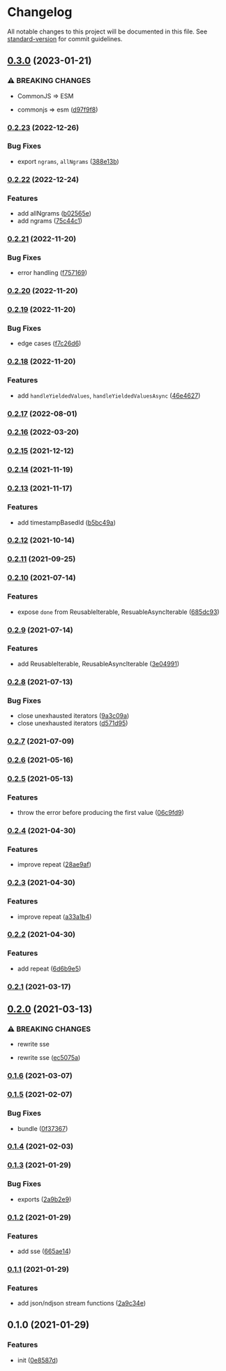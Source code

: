 # Changelog

All notable changes to this project will be documented in this file. See [standard-version](https://github.com/conventional-changelog/standard-version) for commit guidelines.

## [0.3.0](https://github.com/BlackGlory/extra-generator/compare/v0.2.23...v0.3.0) (2023-01-21)


### ⚠ BREAKING CHANGES

* CommonJS => ESM

* commonjs => esm ([d97f9f8](https://github.com/BlackGlory/extra-generator/commit/d97f9f88af9cb1f024997399ba3fad06f9272e4e))

### [0.2.23](https://github.com/BlackGlory/extra-generator/compare/v0.2.22...v0.2.23) (2022-12-26)


### Bug Fixes

* export `ngrams`, `allNgrams` ([388e13b](https://github.com/BlackGlory/extra-generator/commit/388e13b6ca121e94de43eb15404094b9b04377ce))

### [0.2.22](https://github.com/BlackGlory/extra-generator/compare/v0.2.21...v0.2.22) (2022-12-24)


### Features

* add allNgrams ([b02565e](https://github.com/BlackGlory/extra-generator/commit/b02565e46c7849472489de29c07d4e9953343f7f))
* add ngrams ([75c44c1](https://github.com/BlackGlory/extra-generator/commit/75c44c19c4d2b93d2b4e25b5cf0a81832c736575))

### [0.2.21](https://github.com/BlackGlory/extra-generator/compare/v0.2.20...v0.2.21) (2022-11-20)


### Bug Fixes

* error handling ([f757169](https://github.com/BlackGlory/extra-generator/commit/f757169d8e45ea966fb6de24e04603b5c2590af2))

### [0.2.20](https://github.com/BlackGlory/extra-generator/compare/v0.2.19...v0.2.20) (2022-11-20)

### [0.2.19](https://github.com/BlackGlory/extra-generator/compare/v0.2.18...v0.2.19) (2022-11-20)


### Bug Fixes

* edge cases ([f7c26d6](https://github.com/BlackGlory/extra-generator/commit/f7c26d67f5b7b1b19f0bf9dc50d441024103868e))

### [0.2.18](https://github.com/BlackGlory/extra-generator/compare/v0.2.17...v0.2.18) (2022-11-20)


### Features

* add `handleYieldedValues`, `handleYieldedValuesAsync` ([46e4627](https://github.com/BlackGlory/extra-generator/commit/46e46271147a85d7dca6853d808c763768d4091d))

### [0.2.17](https://github.com/BlackGlory/extra-generator/compare/v0.2.16...v0.2.17) (2022-08-01)

### [0.2.16](https://github.com/BlackGlory/extra-generator/compare/v0.2.15...v0.2.16) (2022-03-20)

### [0.2.15](https://github.com/BlackGlory/extra-generator/compare/v0.2.14...v0.2.15) (2021-12-12)

### [0.2.14](https://github.com/BlackGlory/extra-generator/compare/v0.2.13...v0.2.14) (2021-11-19)

### [0.2.13](https://github.com/BlackGlory/extra-generator/compare/v0.2.12...v0.2.13) (2021-11-17)


### Features

* add timestampBasedId ([b5bc49a](https://github.com/BlackGlory/extra-generator/commit/b5bc49a4969c6009128f9fa3469aeaa5c410f3f0))

### [0.2.12](https://github.com/BlackGlory/extra-generator/compare/v0.2.11...v0.2.12) (2021-10-14)

### [0.2.11](https://github.com/BlackGlory/extra-generator/compare/v0.2.10...v0.2.11) (2021-09-25)

### [0.2.10](https://github.com/BlackGlory/extra-generator/compare/v0.2.9...v0.2.10) (2021-07-14)


### Features

* expose `done` from ReusableIterable, ResuableAsyncIterable ([685dc93](https://github.com/BlackGlory/extra-generator/commit/685dc93d6e8bc8f7d0fd73d7fcb0642440adede9))

### [0.2.9](https://github.com/BlackGlory/extra-generator/compare/v0.2.8...v0.2.9) (2021-07-14)


### Features

* add ReusableIterable, ReusableAsyncIterable ([3e04991](https://github.com/BlackGlory/extra-generator/commit/3e04991da536b30f1e3f4bddeec913fd408273d8))

### [0.2.8](https://github.com/BlackGlory/extra-generator/compare/v0.2.7...v0.2.8) (2021-07-13)


### Bug Fixes

* close unexhausted iterators ([9a3c09a](https://github.com/BlackGlory/extra-generator/commit/9a3c09a8e56a30b9349e7dbed8826ba7234b1d5f))
* close unexhausted iterators ([d571d95](https://github.com/BlackGlory/extra-generator/commit/d571d952a6549622bcaf5e30a347cf65d005de4d))

### [0.2.7](https://github.com/BlackGlory/extra-generator/compare/v0.2.6...v0.2.7) (2021-07-09)

### [0.2.6](https://github.com/BlackGlory/iterable-operator/compare/v0.2.5...v0.2.6) (2021-05-16)

### [0.2.5](https://github.com/BlackGlory/iterable-operator/compare/v0.2.4...v0.2.5) (2021-05-13)


### Features

* throw the error before producing the first value ([06c9fd9](https://github.com/BlackGlory/iterable-operator/commit/06c9fd9204629a4d733b0cef17bd52c6f08912fb))

### [0.2.4](https://github.com/BlackGlory/iterable-operator/compare/v0.2.3...v0.2.4) (2021-04-30)


### Features

* improve repeat ([28ae9af](https://github.com/BlackGlory/iterable-operator/commit/28ae9af3315665ff5e8d0c4fe9d770772789245b))

### [0.2.3](https://github.com/BlackGlory/iterable-operator/compare/v0.2.2...v0.2.3) (2021-04-30)


### Features

* improve repeat ([a33a1b4](https://github.com/BlackGlory/iterable-operator/commit/a33a1b4394203e8f149a6fed73952a1cac9527b4))

### [0.2.2](https://github.com/BlackGlory/iterable-operator/compare/v0.2.1...v0.2.2) (2021-04-30)


### Features

* add repeat ([6d6b9e5](https://github.com/BlackGlory/iterable-operator/commit/6d6b9e5d29f82926ec9721bc6dd4e19e5d8e2a7d))

### [0.2.1](https://github.com/BlackGlory/iterable-operator/compare/v0.2.0...v0.2.1) (2021-03-17)

## [0.2.0](https://github.com/BlackGlory/iterable-operator/compare/v0.1.6...v0.2.0) (2021-03-13)


### ⚠ BREAKING CHANGES

* rewrite sse

* rewrite sse ([ec5075a](https://github.com/BlackGlory/iterable-operator/commit/ec5075abd2854c36a848579e3e0bffef98d087a2))

### [0.1.6](https://github.com/BlackGlory/iterable-operator/compare/v0.1.5...v0.1.6) (2021-03-07)

### [0.1.5](https://github.com/BlackGlory/iterable-operator/compare/v0.1.4...v0.1.5) (2021-02-07)


### Bug Fixes

* bundle ([0f37367](https://github.com/BlackGlory/iterable-operator/commit/0f373674d7007de1656f3c227f137f0beb0c4350))

### [0.1.4](https://github.com/BlackGlory/iterable-operator/compare/v0.1.3...v0.1.4) (2021-02-03)

### [0.1.3](https://github.com/BlackGlory/iterable-operator/compare/v0.1.2...v0.1.3) (2021-01-29)


### Bug Fixes

* exports ([2a9b2e9](https://github.com/BlackGlory/iterable-operator/commit/2a9b2e9b73929e9e4afdd0815d38a510449e2416))

### [0.1.2](https://github.com/BlackGlory/iterable-operator/compare/v0.1.1...v0.1.2) (2021-01-29)


### Features

* add sse ([665ae14](https://github.com/BlackGlory/iterable-operator/commit/665ae14848f1ea00c9baa4af7c2cb5b48e38c56e))

### [0.1.1](https://github.com/BlackGlory/iterable-operator/compare/v0.1.0...v0.1.1) (2021-01-29)


### Features

* add json/ndjson stream functions ([2a9c34e](https://github.com/BlackGlory/iterable-operator/commit/2a9c34e67c5233b8277f4e3121b330aee8afdc22))

## 0.1.0 (2021-01-29)


### Features

* init ([0e8587d](https://github.com/BlackGlory/iterable-operator/commit/0e8587d2a8ed52942c480414c15080163026d8c0))
